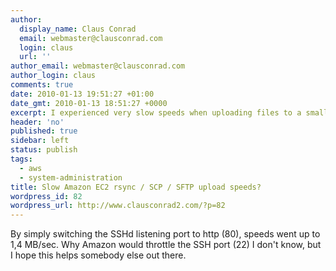 ```yaml
---
author:
  display_name: Claus Conrad
  email: webmaster@clausconrad.com
  login: claus
  url: ''
author_email: webmaster@clausconrad.com
author_login: claus
comments: true
date: 2010-01-13 19:51:27 +01:00
date_gmt: 2010-01-13 18:51:27 +0000
excerpt: I experienced very slow speeds when uploading files to a small (m1.small) Amazon EC2 instance using the SCP and SFTP3 protocols with rsync, WinSCP and Tunnelier BitVise - around 30-40 kB/sec.
header: 'no'
published: true
sidebar: left
status: publish
tags:
  - aws
  - system-administration
title: Slow Amazon EC2 rsync / SCP / SFTP upload speeds?
wordpress_id: 82
wordpress_url: http://www.clausconrad2.com/?p=82
---
```

By simply switching the SSHd listening port to http (80), speeds went up to 1,4 MB/sec. Why Amazon would throttle the SSH port (22) I don't know, but I hope this helps somebody else out there.
